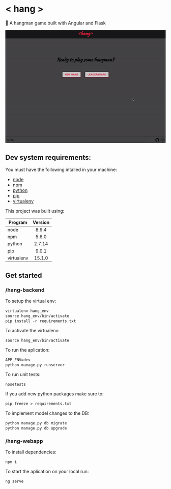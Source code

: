 # < hang >
🔡 A hangman game built with Angular and Flask

![alt text](https://github.com/igorp1/hang/blob/master/hang-demo.gif?raw=true "<hang demo>")


## Dev system requirements:
You must have the following intalled in your machine:

- [node](https://nodejs.org/en/)
- [npm](https://www.npmjs.com/get-npm)
- [python](https://www.python.org/downloads/)
- [pip](https://pip.pypa.io/en/stable/installing/)
- [virtualenv](https://virtualenv.pypa.io/en/stable/installation/)

This project was built using:

| Program       | Version       |
| ------------- |:-------------:|
| node          | 8.9.4         |
| npm           | 5.6.0         |
| python        | 2.7.14        |
| pip           | 9.0.1         |
| virtualenv    | 15.1.0        |


## Get started

### /hang-backend

To setup the virtual env:
```
virtualenv hang_env
source hang_env/bin/activate 
pip install -r requirements.txt
```
To activate the virtualenv:
```
source hang_env/bin/activate 
```
To run the aplication:
```
APP_ENV=dev
python manage.py runserver
```
To run unit tests:
```
nosetests
```
If you add new python packages make sure to:
```
pip freeze > requirements.txt
```
To implement model changes to the DB:
```
python manage.py db migrate
python manage.py db upgrade
``` 


### /hang-webapp
To install dependencies:
```
npm i
```
To start the aplication on your local run:
```
ng serve
```